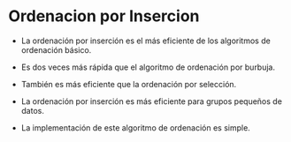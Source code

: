 # Ordenacion por Insercion

- La ordenación por inserción es el más eficiente de los algoritmos de ordenación básico.

- Es dos veces más rápida que el algoritmo de ordenación por burbuja.

- También es más eficiente que la ordenación por selección.

- La ordenación por inserción es más eficiente para grupos pequeños de datos.

- La implementación de este algoritmo de ordenación es simple.
